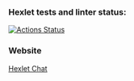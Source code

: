 ### Hexlet tests and linter status:
[![Actions Status](https://github.com/malevka/layout-designer-project-lvl3/workflows/hexlet-check/badge.svg)](https://github.com/malevka/layout-designer-project-lvl3/actions)


### Website
[Hexlet Chat](https://creepy-addition.surge.sh)